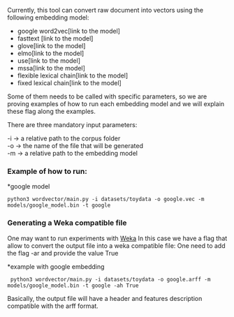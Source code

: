 Currently, this tool can convert raw document into vectors
using the following embedding model:

* google word2vec[link to the model]
* fasttext [link to the model]
* glove[link to the model]
* elmo[link to the model]
* use[link to the model]
* mssa[link to the model]
* flexible lexical chain[link to the model]
* fixed lexical chain[link to the model]


Some of them needs to be called with specific parameters, so we are proving
examples of how to run each embedding model and we will explain these flag
along the examples.


There are three mandatory input parameters:

-i -> a relative path to the corpus folder\
-o -> the name of the file that will be generated\
-m -> a relative path to the embedding model

### Example of how to run:

*google model

    python3 wordvector/main.py -i datasets/toydata -o google.vec -m models/google_model.bin -t google 
    
 
### Generating a Weka compatible file

One may want to run experiments with [Weka](https://www.cs.waikato.ac.nz/ml/weka/)
In this case we have a flag that allow to convert the output file into a weka
compatible file: One need to add the flag -ar and provide the value True

*example with google embedding
    
     python3 wordvector/main.py -i datasets/toydata -o google.arff -m models/google_model.bin -t google -ah True   
     
 Basically, the output file will have a header and features description compatible with
 the arff format.
